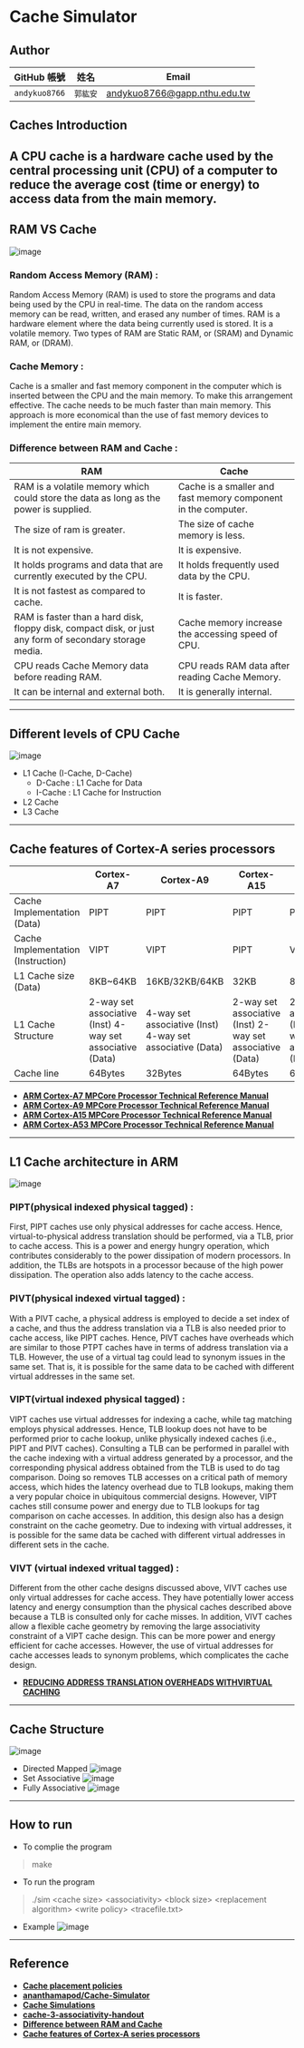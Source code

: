# Cache Simulator

## Author
| GitHub 帳號 | 姓名 | Email |
| :-----------: | :---: | :---: |
| `andykuo8766` | `郭紘安` | andykuo8766@gapp.nthu.edu.tw |

## Caches Introduction
A CPU cache is a hardware cache used by the central processing unit (CPU) of a computer to reduce the average cost (time or energy) to access data from the main memory.
-----
## RAM VS Cache
![image](https://github.com/andykuo8766/Cache-Simulator/blob/main/Pictures/CACHE.png)
### Random Access Memory (RAM) :
Random Access Memory (RAM) is used to store the programs and data being used by the CPU in real-time. The data on the random access memory can be read, written, and erased any number of times. RAM is a hardware element where the data being currently used is stored. It is a volatile memory. Two types of RAM are Static RAM, or (SRAM) and Dynamic RAM, or (DRAM).
### Cache Memory :
Cache is a smaller and fast memory component in the computer which is inserted between the CPU and the main memory. To make this arrangement effective. The cache needs to be much faster than main memory. This approach is more economical than the use of fast memory devices to implement the entire main memory.
### Difference between RAM and Cache :

| RAM | Cache | 
| --- | ----- |
| RAM is a volatile memory which could store the data as long as the power is supplied. | Cache is a smaller and fast memory component in the computer. | Cache is a smaller and fast memory component in the computer.|
| The size of ram is greater. | The size of cache memory is less. |
| It is not expensive. | It is expensive. |
| It holds programs and data that are currently executed by the CPU. | It holds frequently used data by the CPU. |
| It is not fastest as compared to cache. | 	It is faster. |
| RAM is faster than a hard disk, floppy disk, compact disk, or just any form of secondary storage media. | Cache memory increase the accessing speed of CPU. |
| CPU reads Cache Memory data before reading RAM. | CPU reads RAM data after reading Cache Memory. |
| It can be internal and external both. | It is generally internal. |
-----
## Different levels of CPU Cache
![image](https://github.com/andykuo8766/Cache-Simulator/blob/main/Pictures/I-Cache%26D-Cache.jpg)
* L1 Cache (I-Cache, D-Cache)
	* D-Cache : L1 Cache for Data
	* I-Cache : L1 Cache for Instruction
* L2 Cache
* L3 Cache
-----
## Cache features of Cortex-A series processors
|     | Cortex-A7 | Cortex-A9 | Cortex-A15 | Cortex-A53 | 
|---| --- | --- | --- | --- | 
| Cache Implementation (Data) | PIPT | PIPT | PIPT | PIPT | 
| Cache Implementation (Instruction) | VIPT | VIPT | PIPT | VIPT | 
| L1 Cache size (Data) | 8KB~64KB | 16KB/32KB/64KB | 32KB | 8KB~64KB | 
| L1 Cache Structure | 2-way set associative (Inst) 4-way set associative (Data) | 4-way set associative (Inst) 4-way set associative (Data) | 2-way set associative (Inst) 2-way set associative (Data) | 2-way set associative (Inst) 4-way set associative (Data) | 
| Cache line | 64Bytes | 32Bytes | 64Bytes | 64 bytes |  
* **[ARM Cortex-A7 MPCore Processor Technical Reference Manual](https://documentation-service.arm.com/static/602cf701083323480d479d18?token=)**
* **[ARM Cortex-A9 MPCore Processor Technical Reference Manual](https://documentation-service.arm.com/static/5e7e1f4fb2608e4d7f0a369f?token=)**
* **[ARM Cortex-A15 MPCore Processor Technical Reference Manual](https://documentation-service.arm.com/static/5e8ecc3ec5ee7d4a00694112?token=)**
* **[ARM Cortex-A53 MPCore Processor Technical Reference Manual](https://documentation-service.arm.com/static/6040c321ee937942ba301626?token=)**
-----
## L1 Cache architecture in ARM
![image](https://github.com/andykuo8766/Cache-Simulator/blob/main/Pictures/Cache_Organizations.png)
###  PIPT(physical indexed physical tagged) : 
First, PIPT caches use only physical addresses for cache access. Hence, virtual-to-physical address translation should be performed, via a TLB, prior to cache access. This is a power and energy hungry operation, which contributes considerably to the power dissipation of modern processors. In addition, the TLBs are hotspots in a processor because of the high power dissipation. The operation also adds latency to the cache access.
###  PIVT(physical indexed virtual tagged) :
With a PIVT cache, a physical address is employed to decide a set index of a cache, and thus the address translation via a TLB is also needed prior to cache access, like PIPT caches. Hence, PIVT caches have overheads which are similar to those PTPT caches have in terms of address translation via a TLB. However, the use of a virtual tag could lead to synonym issues in the same set. That is, it is possible for the same data to be cached with different virtual addresses in the same set.
###  VIPT(virtual indexed physical tagged) :
VIPT caches use virtual addresses for indexing a cache, while tag matching employs physical addresses. Hence, TLB lookup does not have to be performed prior to cache lookup, unlike physically indexed caches (i.e., PIPT and PIVT caches). Consulting a TLB can be performed in parallel with the cache indexing with a virtual address generated by a processor, and the corresponding physical address obtained from the TLB is used to do tag comparison. Doing so removes TLB accesses on a critical path of memory access, which hides the latency overhead due to TLB lookups, making them a very popular choice in ubiquitous commercial designs. However, VIPT caches still consume power and energy due to TLB lookups for tag comparison on cache accesses. In addition, this design also has a design constraint on the cache geometry. Due to indexing with virtual addresses, it is possible for the same data be cached with different virtual addresses in different sets in the cache. 
###  VIVT (virtual indexed vritual tagged) :
Different from the other cache designs discussed above, VIVT caches use only virtual addresses for cache access. They have potentially lower access latency and energy consumption than the physical caches described above because a TLB is consulted only for cache misses. In addition, VIVT caches allow a flexible cache geometry by removing the large associativity constraint of a VIPT cache design. This can be more power and energy efficient for cache accesses. However, the use of virtual addresses for cache accesses leads to synonym problems, which complicates the cache design.
* **[REDUCING ADDRESS TRANSLATION OVERHEADS WITHVIRTUAL CACHING](https://www.semanticscholar.org/paper/Reducing-address-translation-overheads-with-virtual-Yoon/5ea9787782bde3ddcb6632a75a2480417a6282b4)**


-----
## Cache Structure
![image](https://github.com/andykuo8766/Cache-Simulator/blob/main/Pictures/cache-associativity.jpg)
* Directed Mapped
![image](https://github.com/andykuo8766/Cache-Simulator/blob/main/Pictures/Direct-Mapped_Cache_Snehal_Img.png)
* Set Associative
![image](https://github.com/andykuo8766/Cache-Simulator/blob/main/Pictures/Set-Associative_Cache_Snehal_Img.png)
* Fully Associative
![image](https://github.com/andykuo8766/Cache-Simulator/blob/main/Pictures/Fully-Associative_Cache_Snehal_Img.png)
-----
## How to run

* To complie the program

>make

* To run the program

>./sim <cache size\> <associativity\> <block size\> <replacement algorithm\> <write policy\> <tracefile.txt\>

* Example
![image](https://github.com/andykuo8766/Cache-Simulator/blob/main/Pictures/simulator.png)
-----
## Reference
* **[Cache placement policies](https://en.wikipedia.org/wiki/Cache_placement_policies)**
* **[ananthamapod/Cache-Simulator](https://github.com/ananthamapod/Cache-Simulator)**
* **[Cache Simulations](http://www.csbio.unc.edu/mcmillan/index.py?run=Wiki&page=%24Comp411S12.Lab+9)**
* **[cache-3-associativity-handout](http://csillustrated.berkeley.edu/PDFs/handouts/cache-3-associativity-handout.pdf)**
* **[Difference between RAM and Cache](https://www.geeksforgeeks.org/difference-between-ram-and-cache/)**
* **[Cache features of Cortex-A series processors](https://developer.arm.com/documentation/den0013/d/Caches/Cache-architecture/Virtual-and-physical-tags-and-indexes)**
